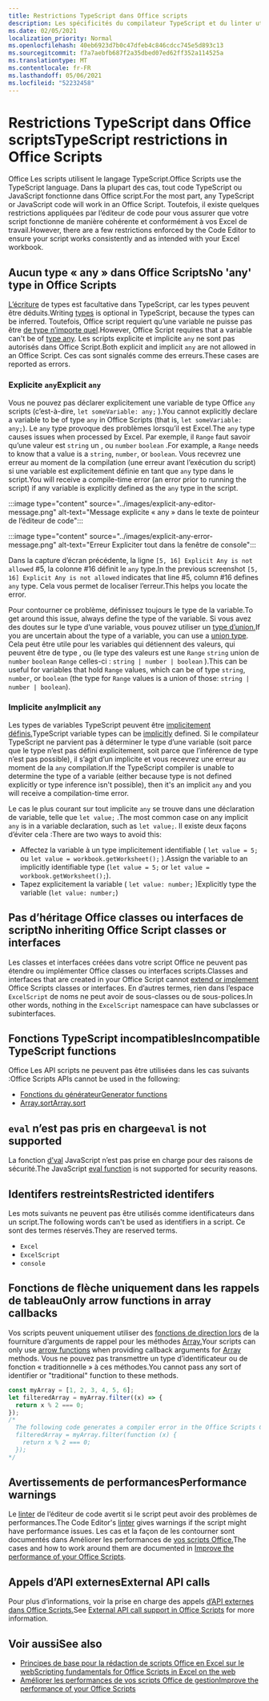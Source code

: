 ```yaml
---
title: Restrictions TypeScript dans Office scripts
description: Les spécificités du compilateur TypeScript et du linter utilisés par l’éditeur de code Office Scripts.
ms.date: 02/05/2021
localization_priority: Normal
ms.openlocfilehash: 40eb6923d7b0c47dfeb4c846cdcc745e5d893c13
ms.sourcegitcommit: f7a7aebfb687f2a35dbed07ed62ff352a114525a
ms.translationtype: MT
ms.contentlocale: fr-FR
ms.lasthandoff: 05/06/2021
ms.locfileid: "52232458"
---
```

# <a name="typescript-restrictions-in-office-scripts"></a><span data-ttu-id="26f00-103">Restrictions TypeScript dans Office scripts</span><span class="sxs-lookup"><span data-stu-id="26f00-103">TypeScript restrictions in Office Scripts</span></span>

<span data-ttu-id="26f00-104">Office Les scripts utilisent le langage TypeScript.</span><span class="sxs-lookup"><span data-stu-id="26f00-104">Office Scripts use the TypeScript language.</span></span> <span data-ttu-id="26f00-105">Dans la plupart des cas, tout code TypeScript ou JavaScript fonctionne dans Office script.</span><span class="sxs-lookup"><span data-stu-id="26f00-105">For the most part, any TypeScript or JavaScript code will work in an Office Script.</span></span> <span data-ttu-id="26f00-106">Toutefois, il existe quelques restrictions appliquées par l’éditeur de code pour vous assurer que votre script fonctionne de manière cohérente et conformément à vos Excel de travail.</span><span class="sxs-lookup"><span data-stu-id="26f00-106">However, there are a few restrictions enforced by the Code Editor to ensure your script works consistently and as intended with your Excel workbook.</span></span>

## <a name="no-any-type-in-office-scripts"></a><span data-ttu-id="26f00-107">Aucun type « any » dans Office Scripts</span><span class="sxs-lookup"><span data-stu-id="26f00-107">No 'any' type in Office Scripts</span></span>

<span data-ttu-id="26f00-108">[L’écriture](https://www.typescriptlang.org/docs/handbook/typescript-in-5-minutes.html) de types est facultative dans TypeScript, car les types peuvent être déduits.</span><span class="sxs-lookup"><span data-stu-id="26f00-108">Writing [types](https://www.typescriptlang.org/docs/handbook/typescript-in-5-minutes.html) is optional in TypeScript, because the types can be inferred.</span></span> <span data-ttu-id="26f00-109">Toutefois, Office script requiert qu’une variable ne puisse pas être [de type n’importe quel](https://www.typescriptlang.org/docs/handbook/basic-types.html#any).</span><span class="sxs-lookup"><span data-stu-id="26f00-109">However, Office Script requires that a variable can't be of [type any](https://www.typescriptlang.org/docs/handbook/basic-types.html#any).</span></span> <span data-ttu-id="26f00-110">Les scripts explicite et implicite `any` ne sont pas autorisés dans Office Script.</span><span class="sxs-lookup"><span data-stu-id="26f00-110">Both explicit and implicit `any` are not allowed in an Office Script.</span></span> <span data-ttu-id="26f00-111">Ces cas sont signalés comme des erreurs.</span><span class="sxs-lookup"><span data-stu-id="26f00-111">These cases are reported as errors.</span></span>

### <a name="explicit-any"></a><span data-ttu-id="26f00-112">Explicite `any`</span><span class="sxs-lookup"><span data-stu-id="26f00-112">Explicit `any`</span></span>

<span data-ttu-id="26f00-113">Vous ne pouvez pas déclarer explicitement une variable de type Office `any` scripts (c’est-à-dire, `let someVariable: any;` ).</span><span class="sxs-lookup"><span data-stu-id="26f00-113">You cannot explicitly declare a variable to be of type `any` in Office Scripts (that is, `let someVariable: any;`).</span></span> <span data-ttu-id="26f00-114">Le `any` type provoque des problèmes lorsqu’il est Excel.</span><span class="sxs-lookup"><span data-stu-id="26f00-114">The `any` type causes issues when processed by Excel.</span></span> <span data-ttu-id="26f00-115">Par exemple, il `Range` faut savoir qu’une valeur est `string` un , ou `number` `boolean` .</span><span class="sxs-lookup"><span data-stu-id="26f00-115">For example, a `Range` needs to know that a value is a `string`, `number`, or `boolean`.</span></span> <span data-ttu-id="26f00-116">Vous recevrez une erreur au moment de la compilation (une erreur avant l’exécution du script) si une variable est explicitement définie en tant que `any` type dans le script.</span><span class="sxs-lookup"><span data-stu-id="26f00-116">You will receive a compile-time error (an error prior to running the script) if any variable is explicitly defined as the `any` type in the script.</span></span>

:::image type="content" source="../images/explicit-any-editor-message.png" alt-text="Message explicite « any » dans le texte de pointeur de l’éditeur de code":::

:::image type="content" source="../images/explicit-any-error-message.png" alt-text="Erreur Expliciter tout dans la fenêtre de console":::

<span data-ttu-id="26f00-119">Dans la capture d’écran précédente, la ligne `[5, 16] Explicit Any is not allowed` #5, la colonne #16 définit le `any` type.</span><span class="sxs-lookup"><span data-stu-id="26f00-119">In the previous screenshot `[5, 16] Explicit Any is not allowed` indicates that line #5, column #16 defines `any` type.</span></span> <span data-ttu-id="26f00-120">Cela vous permet de localiser l’erreur.</span><span class="sxs-lookup"><span data-stu-id="26f00-120">This helps you locate the error.</span></span>

<span data-ttu-id="26f00-121">Pour contourner ce problème, définissez toujours le type de la variable.</span><span class="sxs-lookup"><span data-stu-id="26f00-121">To get around this issue, always define the type of the variable.</span></span> <span data-ttu-id="26f00-122">Si vous avez des doutes sur le type d’une variable, vous pouvez utiliser un [type d’union.](https://www.typescriptlang.org/docs/handbook/unions-and-intersections.html)</span><span class="sxs-lookup"><span data-stu-id="26f00-122">If you are uncertain about the type of a variable, you can use a [union type](https://www.typescriptlang.org/docs/handbook/unions-and-intersections.html).</span></span> <span data-ttu-id="26f00-123">Cela peut être utile pour les variables qui détiennent des valeurs, qui peuvent être de type , ou (le type des valeurs est une `Range` `string` union de `number` `boolean` `Range` celles-ci : `string | number | boolean` ).</span><span class="sxs-lookup"><span data-stu-id="26f00-123">This can be useful for variables that hold `Range` values, which can be of type `string`, `number`, or `boolean` (the type for `Range` values is a union of those: `string | number | boolean`).</span></span>

### <a name="implicit-any"></a><span data-ttu-id="26f00-124">Implicite `any`</span><span class="sxs-lookup"><span data-stu-id="26f00-124">Implicit `any`</span></span>

<span data-ttu-id="26f00-125">Les types de variables TypeScript peuvent être [implicitement définis.](https://www.typescriptlang.org/docs/handbook/type-inference.html)</span><span class="sxs-lookup"><span data-stu-id="26f00-125">TypeScript variable types can be [implicitly](https://www.typescriptlang.org/docs/handbook/type-inference.html) defined.</span></span> <span data-ttu-id="26f00-126">Si le compilateur TypeScript ne parvient pas à déterminer le type d’une variable (soit parce que le type n’est pas défini explicitement, soit parce que l’inférence de type n’est pas possible), il s’agit d’un implicite et vous recevrez une erreur au moment de la `any` compilation.</span><span class="sxs-lookup"><span data-stu-id="26f00-126">If the TypeScript compiler is unable to determine the type of a variable (either because type is not defined explicitly or type inference isn't possible), then it's an implicit `any` and you will receive a compilation-time error.</span></span>

<span data-ttu-id="26f00-127">Le cas le plus courant sur tout implicite `any` se trouve dans une déclaration de variable, telle que `let value;` .</span><span class="sxs-lookup"><span data-stu-id="26f00-127">The most common case on any implicit `any` is in a variable declaration, such as `let value;`.</span></span> <span data-ttu-id="26f00-128">Il existe deux façons d’éviter cela :</span><span class="sxs-lookup"><span data-stu-id="26f00-128">There are two ways to avoid this:</span></span>

* <span data-ttu-id="26f00-129">Affectez la variable à un type implicitement identifiable ( `let value = 5;` ou `let value = workbook.getWorksheet();` ).</span><span class="sxs-lookup"><span data-stu-id="26f00-129">Assign the variable to an implicitly identifiable type (`let value = 5;` or `let value = workbook.getWorksheet();`).</span></span>
* <span data-ttu-id="26f00-130">Tapez explicitement la variable ( `let value: number;` )</span><span class="sxs-lookup"><span data-stu-id="26f00-130">Explicitly type the variable (`let value: number;`)</span></span>

## <a name="no-inheriting-office-script-classes-or-interfaces"></a><span data-ttu-id="26f00-131">Pas d’héritage Office classes ou interfaces de script</span><span class="sxs-lookup"><span data-stu-id="26f00-131">No inheriting Office Script classes or interfaces</span></span>

<span data-ttu-id="26f00-132">Les classes et interfaces créées dans votre [](https://www.typescriptlang.org/docs/handbook/classes.html#inheritance) script Office ne peuvent pas étendre ou implémenter Office classes ou interfaces scripts.</span><span class="sxs-lookup"><span data-stu-id="26f00-132">Classes and interfaces that are created in your Office Script cannot [extend or implement](https://www.typescriptlang.org/docs/handbook/classes.html#inheritance) Office Scripts classes or interfaces.</span></span> <span data-ttu-id="26f00-133">En d’autres termes, rien dans l’espace `ExcelScript` de noms ne peut avoir de sous-classes ou de sous-polices.</span><span class="sxs-lookup"><span data-stu-id="26f00-133">In other words, nothing in the `ExcelScript` namespace can have subclasses or subinterfaces.</span></span>

## <a name="incompatible-typescript-functions"></a><span data-ttu-id="26f00-134">Fonctions TypeScript incompatibles</span><span class="sxs-lookup"><span data-stu-id="26f00-134">Incompatible TypeScript functions</span></span>

<span data-ttu-id="26f00-135">Office Les API scripts ne peuvent pas être utilisées dans les cas suivants :</span><span class="sxs-lookup"><span data-stu-id="26f00-135">Office Scripts APIs cannot be used in the following:</span></span>

* [<span data-ttu-id="26f00-136">Fonctions du générateur</span><span class="sxs-lookup"><span data-stu-id="26f00-136">Generator functions</span></span>](https://developer.mozilla.org/docs/Web/JavaScript/Guide/Iterators_and_Generators#generator_functions)
* [<span data-ttu-id="26f00-137">Array.sort</span><span class="sxs-lookup"><span data-stu-id="26f00-137">Array.sort</span></span>](https://developer.mozilla.org/docs/Web/JavaScript/Reference/Global_Objects/Array/sort)

## <a name="eval-is-not-supported"></a><span data-ttu-id="26f00-138">`eval` n’est pas pris en charge</span><span class="sxs-lookup"><span data-stu-id="26f00-138">`eval` is not supported</span></span>

<span data-ttu-id="26f00-139">La fonction [d’val](https://developer.mozilla.org/docs/Web/JavaScript/Reference/Global_Objects/eval) JavaScript n’est pas prise en charge pour des raisons de sécurité.</span><span class="sxs-lookup"><span data-stu-id="26f00-139">The JavaScript [eval function](https://developer.mozilla.org/docs/Web/JavaScript/Reference/Global_Objects/eval) is not supported for security reasons.</span></span>

## <a name="restricted-identifers"></a><span data-ttu-id="26f00-140">Identifers restreints</span><span class="sxs-lookup"><span data-stu-id="26f00-140">Restricted identifers</span></span>

<span data-ttu-id="26f00-141">Les mots suivants ne peuvent pas être utilisés comme identificateurs dans un script.</span><span class="sxs-lookup"><span data-stu-id="26f00-141">The following words can't be used as identifiers in a script.</span></span> <span data-ttu-id="26f00-142">Ce sont des termes réservés.</span><span class="sxs-lookup"><span data-stu-id="26f00-142">They are reserved terms.</span></span>

* `Excel`
* `ExcelScript`
* `console`

## <a name="only-arrow-functions-in-array-callbacks"></a><span data-ttu-id="26f00-143">Fonctions de flèche uniquement dans les rappels de tableau</span><span class="sxs-lookup"><span data-stu-id="26f00-143">Only arrow functions in array callbacks</span></span>

<span data-ttu-id="26f00-144">Vos scripts peuvent uniquement utiliser des [fonctions de direction lors](https://developer.mozilla.org/docs/Web/JavaScript/Reference/Functions/Arrow_functions) de la fourniture d’arguments de rappel pour les méthodes [Array.](https://developer.mozilla.org/docs/Web/JavaScript/Reference/Global_Objects/Array)</span><span class="sxs-lookup"><span data-stu-id="26f00-144">Your scripts can only use [arrow functions](https://developer.mozilla.org/docs/Web/JavaScript/Reference/Functions/Arrow_functions) when providing callback arguments for [Array](https://developer.mozilla.org/docs/Web/JavaScript/Reference/Global_Objects/Array) methods.</span></span> <span data-ttu-id="26f00-145">Vous ne pouvez pas transmettre un type d’identificateur ou de fonction « traditionnelle » à ces méthodes.</span><span class="sxs-lookup"><span data-stu-id="26f00-145">You cannot pass any sort of identifier or "traditional" function to these methods.</span></span>

```TypeScript
const myArray = [1, 2, 3, 4, 5, 6];
let filteredArray = myArray.filter((x) => {
  return x % 2 === 0;
});
/*
  The following code generates a compiler error in the Office Scripts Code Editor.
  filteredArray = myArray.filter(function (x) {
    return x % 2 === 0;
  });
*/
```

## <a name="performance-warnings"></a><span data-ttu-id="26f00-146">Avertissements de performances</span><span class="sxs-lookup"><span data-stu-id="26f00-146">Performance warnings</span></span>

<span data-ttu-id="26f00-147">Le [linter](https://wikipedia.org/wiki/Lint_(software)) de l’éditeur de code avertit si le script peut avoir des problèmes de performances.</span><span class="sxs-lookup"><span data-stu-id="26f00-147">The Code Editor's [linter](https://wikipedia.org/wiki/Lint_(software)) gives warnings if the script might have performance issues.</span></span> <span data-ttu-id="26f00-148">Les cas et la façon de les contourner sont documentés dans Améliorer les performances de [vos scripts Office.](web-client-performance.md)</span><span class="sxs-lookup"><span data-stu-id="26f00-148">The cases and how to work around them are documented in [Improve the performance of your Office Scripts](web-client-performance.md).</span></span>

## <a name="external-api-calls"></a><span data-ttu-id="26f00-149">Appels d’API externes</span><span class="sxs-lookup"><span data-stu-id="26f00-149">External API calls</span></span>

<span data-ttu-id="26f00-150">Pour plus d’informations, voir la prise en charge des appels [d’API externes dans Office Scripts.](external-calls.md)</span><span class="sxs-lookup"><span data-stu-id="26f00-150">See [External API call support in Office Scripts](external-calls.md) for more information.</span></span>

## <a name="see-also"></a><span data-ttu-id="26f00-151">Voir aussi</span><span class="sxs-lookup"><span data-stu-id="26f00-151">See also</span></span>

* [<span data-ttu-id="26f00-152">Principes de base pour la rédaction de scripts Office en Excel sur le web</span><span class="sxs-lookup"><span data-stu-id="26f00-152">Scripting fundamentals for Office Scripts in Excel on the web</span></span>](scripting-fundamentals.md)
* [<span data-ttu-id="26f00-153">Améliorer les performances de vos scripts Office de gestion</span><span class="sxs-lookup"><span data-stu-id="26f00-153">Improve the performance of your Office Scripts</span></span>](web-client-performance.md)
